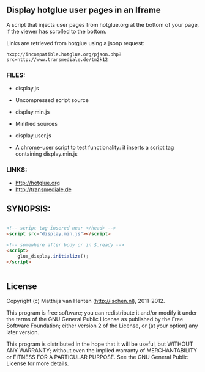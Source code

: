 ## Display hotglue user pages in an Iframe

A script that injects user pages from hotglue.org at the bottom of your page,
if the viewer has scrolled to the bottom.

Links are retrieved from hotglue using a jsonp request:

    hxxp://incompatible.hotglue.org/pjson.php?src=http://www.transmediale.de/tm2k12

### FILES:

* display.js
 - Uncompressed script source

* display.min.js
 - Minified sources

* display.user.js
 - A chrome-user script to test functionality: it inserts a script tag containing display.min.js



### LINKS:

* http://hotglue.org
* http://transmediale.de

## SYNOPSIS:

```html

<!-- script tag insered near </head> -->
<script src="display.min.js"></script>

<!-- somewhere after body or in $.ready -->
<script>
    glue_display.initialize();
</script>



```

## License

Copyright (c) Matthijs van Henten (http://ischen.nl), 2011-2012.

This program is free software; you can redistribute it and/or modify
it under the terms of the GNU General Public License as published by
the Free Software Foundation; either version 2 of the License, or
(at your option) any later version.

This program is distributed in the hope that it will be useful,
but WITHOUT ANY WARRANTY; without even the implied warranty of
MERCHANTABILITY or FITNESS FOR A PARTICULAR PURPOSE.    See the
GNU General Public License for more details.
